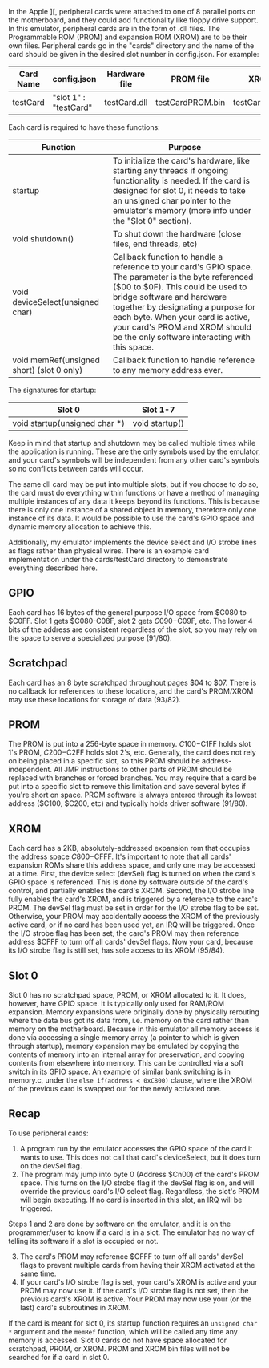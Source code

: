 In the Apple ][, peripheral cards were attached to one of 8 parallel ports on the motherboard, and they
could add functionality like floppy drive support. In this emulator, peripheral cards are in the form
of .dll files. The Programmable ROM (PROM) and expansion ROM (XROM) are to be their own files. Peripheral
cards go in the "cards" directory and the name of the card should be given in the desired slot number in
config.json. For example:

| Card Name | config.json           | Hardware file | PROM file        | XROM file        |
|-----------|-----------------------|---------------|------------------|------------------|
| testCard  | "slot 1" : "testCard" | testCard.dll  | testCardPROM.bin | testCardXROM.bin |

Each card is required to have these functions:

| Function                                  | Purpose                                                                                                                                                                                                                                                                                                                                |
|-------------------------------------------|----------------------------------------------------------------------------------------------------------------------------------------------------------------------------------------------------------------------------------------------------------------------------------------------------------------------------------------|
| startup                                   | To initialize the card's hardware, like starting any threads if ongoing functionality is needed. If the card is designed for slot 0, it needs to take an unsigned char pointer to the emulator's memory (more info under the "Slot 0" section).                                                                                        |
| void shutdown()                           | To shut down the hardware (close files, end threads, etc)                                                                                                                                                                                                                                                                              |
| void deviceSelect(unsigned char)          | Callback function to handle a reference to your card's GPIO space. The parameter is the byte referenced ($00 to $0F). This could be used to bridge software and hardware together by designating a purpose for each byte. When your card is active, your card's PROM and XROM should be the only software interacting with this space. |
| void memRef(unsigned short) (slot 0 only) | Callback function to handle reference to any memory address ever.                                                                                                                                                                                                                                                                      |

The signatures for startup:

| Slot 0                        | Slot 1-7       |
|-------------------------------|----------------|
| void startup(unsigned char *) | void startup() |

Keep in mind that startup and shutdown may be called multiple times while the application is running. These
are the only symbols used by the emulator, and your card's symbols will be independent from any other
card's symbols so no conflicts between cards will occur.

The same dll card may be put into multiple slots, but if you choose to do so, the card must do everything
within functions or have a method of managing multiple instances of any data it keeps beyond its functions.
This is because there is only one instance of a shared object in memory, therefore only one instance of its
data. It would be possible to use the card's GPIO space and dynamic memory allocation to achieve this.

Additionally, my emulator implements the device select and I/O strobe lines as flags rather than physical
wires. There is an example card implementation under the cards/testCard directory to demonstrate everything
described here.

## GPIO
Each card has 16 bytes of the general purpose I/O space from $C080 to $C0FF. Slot 1 gets $C080-C08F, slot
2 gets $C090-$C09F, etc. The lower 4 bits of the address are consistent regardless of the slot, so you may
rely on the space to serve a specialized purpose (91/80).

## Scratchpad
Each card has an 8 byte scratchpad throughout pages $04 to $07. There is no callback for references to these
locations, and the card's PROM/XROM may use these locations for storage of data (93/82).

## PROM
The PROM is put into a 256-byte space in memory. $C100-$C1FF holds slot 1's PROM, $C200-$C2FF holds
slot 2's, etc. Generally, the card does not rely on being placed in a specific slot, so this PROM
should be address-independent. All JMP instructions to other parts of PROM should be replaced with branches
or forced branches. You may require that a card be put into a specific slot to remove this limitation and
save several bytes if you're short on space. PROM software is always entered through its lowest address
($C100, $C200, etc) and typically holds driver software (91/80).

## XROM
Each card has a 2KB, absolutely-addressed expansion rom that occupies the address space $C800-$CFFF.
It's important to note that all cards' expansion ROMs share this address space, and only one may be
accessed at a time. First, the device select (devSel) flag is turned on when the card's GPIO space is
referenced. This is done by software outside of the card's control, and partially enables the card's XROM.
Second, the I/O strobe line fully enables the card's XROM, and is triggered by a reference to the card's
PROM. The devSel flag must be set in order for the I/O strobe flag to be set. Otherwise, your PROM may
accidentally access the XROM of the previously active card, or if no card has been used yet, an IRQ will
be triggered. Once the I/O strobe flag has been set, the card's PROM may then reference address $CFFF to
turn off all cards' devSel flags. Now your card, because its I/O strobe flag is still set, has sole access
to its XROM (95/84).

## Slot 0
Slot 0 has no scratchpad space, PROM, or XROM allocated to it. It does, however, have GPIO space. It is
typically only used for RAM/ROM expansion. Memory expansions were originally done by physically rerouting
where the data bus got its data from, i.e. memory on the card rather than memory on the motherboard. Because
in this emulator all memory access is done via accessing a single memory array (a pointer to which is given
through startup), memory expansion may be emulated by copying the contents of memory into an internal array
for preservation, and copying contents from elsewhere into memory. This can be controlled via a soft
switch in its GPIO space. An example of similar bank switching is in memory.c, under the
`else if(address < 0xC800)` clause, where the XROM of the previous card is swapped out for the newly
activated one.

## Recap

To use peripheral cards:
1. A program run by the emulator accesses the GPIO space of the card it wants to use. This does not call that
card's deviceSelect, but it does turn on the devSel flag.
2. The program may jump into byte 0 (Address $Cn00) of the card's PROM space. This turns on the I/O strobe
flag if the devSel flag is on, and will override the previous card's I/O select flag. Regardless, the slot's
PROM will begin executing. If no card is inserted in this slot, an IRQ will be triggered.

Steps 1 and 2 are done by software on the emulator, and it is on the programmer/user to know
if a card is in a slot. The emulator has no way of telling its software if a slot is occupied or not.

3. The card's PROM may reference $CFFF to turn off all cards' devSel flags to prevent multiple cards from
having their XROM activated at the same time.
4. If your card's I/O strobe flag is set, your card's XROM is active and your PROM may now use it. If the
card's I/O strobe flag is not set, then the previous card's XROM is active. Your PROM may now use your (or
the last) card's subroutines in XROM.

If the card is meant for slot 0, its startup function requires an `unsigned char *` argument and the  `memRef`
function, which will be called any time any memory is accessed. Slot 0 cards do not have space allocated for
scratchpad, PROM, or XROM. PROM and XROM bin files will not be searched for if a card in slot 0.